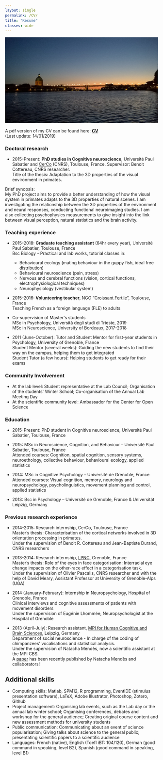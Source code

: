 ```yaml
---
layout: single
permalink: /CV/
title: "Resume"
classes: wide
---
```


<img src="/assets/images/ToulouseByNight.jpg" alt="Toulouse by night"> 

<!-- Available here: <a href="/pdf/cvacademic.pdf" target="_blank"><b>CV</b></a> -->

A pdf version of my CV can be found here: <a href="/pdf/YHejjaBrichard_CVacademic.pdf" target="_blank"><b>CV</b></a><br> (Last update: 14/01/2019)

### Doctoral research
* 2015-Present: **PhD studies in Cognitive neuroscience**, Université Paul Sabatier and [CerCo](http://www.cerco.ups-tlse.fr/3D-space-and-context-ECO-3D?lang=fr) (CNRS), Toulouse, France. Supervisor: Benoit Cottereau, CNRS researcher. <br />
Title of the thesis: Adaptation to the 3D properties of the visual environment in primates.<br />

Brief synopsis:<br />
My PhD project aims to provide a better understanding of how the visual system in primates adapts to the 3D properties of natural scenes. I am investigating the relationship between the 3D properties of the environment and neural responses, conducting functional neuroimaging studies. I am also collecting psychophysics measurements to give insight into the link between visual perception, natural statistics and the brain activity.
<!-- Stereovision refers to our ability to perceive the tridimensional (3D) structure of our environment from the bidimensional images that are projected on our retinas. In primates, it is considered to have contributed to the emergence of fine motor skills, such as reaching and grasping objects, by giving precise information about the position and form of the objects that are in our environment.<br />
Surprisingly, despite the work dedicated to the development of those technologies, artificial models of stereovision are still far from reaching such performances, their main limit being that their preestablished approaches that are not able to adapt to the different environmental properties.<br />
The main purpose of this project is, thus, to provide a better understanding of how the visual system in primates adapts to the 3D properties of our environment. We intend to study the relation between the 3D properties of our environment and cortical responses to those properties at a macroscopic level, by conducting functional neuroimaging studies.<br />
Those data will then be used to model stereoscopic vision with the aim of developing artificial vision systems that will be able to learn to detect those 3D properties without supervision.-->

### Teaching experience
* 2015-2018: **Graduate teaching assistant** (64hr every year), Université Paul Sabatier, Toulouse, France<br />
Bsc Biology - Practical and lab works, tutorial classes in:
   - Behavioural ecology (mating behaviour in the guppy fish, ideal free distribution)<br />
   - Behavioural neuroscience (pain, stress)<br />
   - Nervous and cerebral functions (vision, cortical functions, electrophysiological techniques)<br />
   - Neurophysiology (vestibular system)

* 2015-2016: **Volunteering teacher**, NGO “[Croissant Fertile](http://www.croissantfertile.fr/)”, Toulouse, France<br />
Teaching French as a foreign language (FLE) to adults

* Co-supervision of Master's students <br />
MSc in Psychology, Università degli studi di Trieste, 2019 <br />
MSc in Neuroscience, University of Bordeaux, 2017-2018

* 2011 (June-October): Tutor and Student Mentor for first-year students in Psychology, University of Grenoble, France <br />
Student Mentor (several weeks): Guiding the new students to find their way on the campus, helping them to get integrated <br />
Student Tutor (a few hours): Helping students to get ready for their exams

### Community Involvement
* At the lab level: Student representative at the Lab Council; Organisation of the students' Winter School; Co-organisation of the Annual Lab Meeting Day
* At the scientific community level: Ambassador for the Center for Open Science

### Education
* 2015-Present: PhD student in Cognitive neuroscience, Université Paul Sabatier, Toulouse, France<br /> 

* 2015: MSc in Neuroscience, Cognition, and Behaviour – Université Paul Sabatier, Toulouse, France <br />
Attended courses: Cognition, spatial cognition, sensory systems, neuroethology, collective behaviour, behavioural ecology, applied statistics

* 2014: MSc in Cognitive Psychology – Université de Grenoble, France <br />
Attended courses: Visual cognition, memory, neurology and neuropsychology, psycholinguistics, movement planning and control, applied statistics

* 2013: Bsc in Psychology – Université de Grenoble, France & Universität Leipzig, Germany


### Previous research experience
* 2014-2015: Research internship, CerCo, Toulouse, France<br />
Master’s thesis: Characterisation of the cortical networks involved in 3D orientation processing in primates.<br />
Under the supervision of Benoit R. Cottereau and Jean-Baptiste Durand, CNRS researchers

* 2013-2014: Research internship, [LPNC](http://lpnc.univ-grenoble-alpes.fr/?lang=en), Grenoble, France<br />
Master’s thesis: Role of the eyes in face categorisation: Interracial eye change impacts on the other-race effect in a categorisation task. <br />
Under the supervision of Olivier Pascalis, CNRS researcher and with the help of David Meary, Assistant Professor at University of Grenoble-Alps (UGA)

* 2014 (January-February): Internship in Neuropsychology, Hospital of Grenoble, France<br />
Clinical interviews and cognitive assessments of patients with movement disorders<br />
Under the supervision of Eugénie Lhommée, Neuropsychologist at the Hospital of Grenoble

* 2013 (April-July): Research assistant, [MPI for Human Cognitive and Brain Sciences](https://www.cbs.mpg.de/), Leipzig, Germany<br />
Department of social neuroscience - In charge of the coding of chimpanzees' vocalisations and statistical analysis. <br />
Under the supervision of Natacha Mendès, now a scientific assistant at the MPI CBS. <br />
A [paper](https://www.nature.com/articles/s41562-017-0264-5) has been recently published by Natacha Mendès and collaborators!


## Additional skills

* Computing skills: Matlab, SPM12, R programming, EventIDE (stimulus presentation software), LaTeX, Adobe Illustrator, Photoshop, Zotero, Github
* Project management: Organising lab events, such as the Lab day or the annual lab winter school; Organising conferences, debates and workshop for the general audience; Creating original course content and new assessment methods for university students
* Public communication: Communicating about an event of science popularisation; Giving talks about science to the general public; presentating scientific papers to a scientific audience
* Languages: French (native), English (Toefl iBT: 104/120), German (good command in speaking, level B2), Spanish (good command in speaking, level B1)
